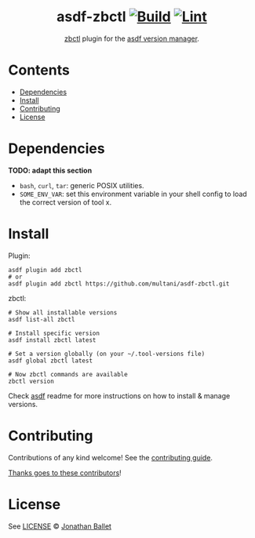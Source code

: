 <div align="center">

# asdf-zbctl [![Build](https://github.com/multani/asdf-zbctl/actions/workflows/build.yml/badge.svg)](https://github.com/multani/asdf-zbctl/actions/workflows/build.yml) [![Lint](https://github.com/multani/asdf-zbctl/actions/workflows/lint.yml/badge.svg)](https://github.com/multani/asdf-zbctl/actions/workflows/lint.yml)


[zbctl](https://docs.camunda.io/docs/apis-clients/cli-client/) plugin for the [asdf version manager](https://asdf-vm.com).

</div>

# Contents

- [Dependencies](#dependencies)
- [Install](#install)
- [Contributing](#contributing)
- [License](#license)

# Dependencies

**TODO: adapt this section**

- `bash`, `curl`, `tar`: generic POSIX utilities.
- `SOME_ENV_VAR`: set this environment variable in your shell config to load the correct version of tool x.

# Install

Plugin:

```shell
asdf plugin add zbctl
# or
asdf plugin add zbctl https://github.com/multani/asdf-zbctl.git
```

zbctl:

```shell
# Show all installable versions
asdf list-all zbctl

# Install specific version
asdf install zbctl latest

# Set a version globally (on your ~/.tool-versions file)
asdf global zbctl latest

# Now zbctl commands are available
zbctl version
```

Check [asdf](https://github.com/asdf-vm/asdf) readme for more instructions on how to
install & manage versions.

# Contributing

Contributions of any kind welcome! See the [contributing guide](contributing.md).

[Thanks goes to these contributors](https://github.com/multani/asdf-zbctl/graphs/contributors)!

# License

See [LICENSE](LICENSE) © [Jonathan Ballet](https://github.com/multani/)

